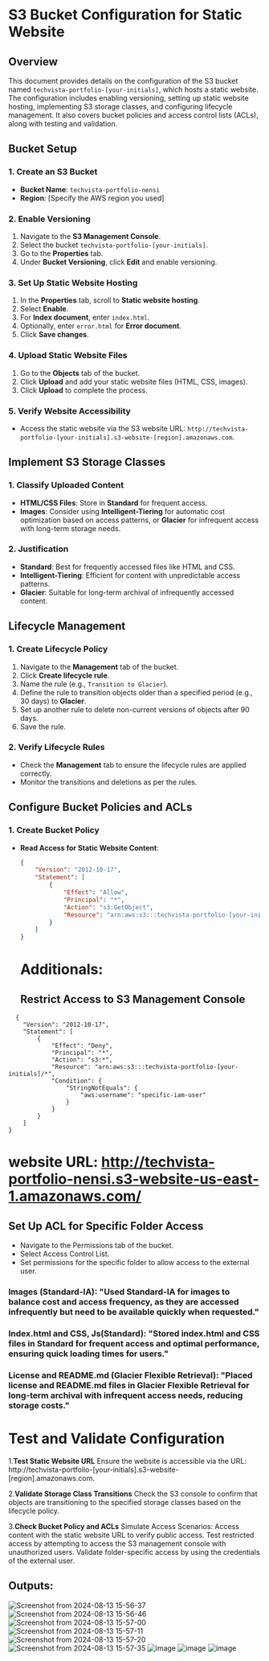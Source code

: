 # S3 Bucket Configuration for Static Website

## Overview

This document provides details on the configuration of the S3 bucket named `techvista-portfolio-[your-initials]`, which hosts a static website. The configuration includes enabling versioning, setting up static website hosting, implementing S3 storage classes, and configuring lifecycle management. It also covers bucket policies and access control lists (ACLs), along with testing and validation.

## Bucket Setup

### 1. Create an S3 Bucket

- **Bucket Name**: `techvista-portfolio-nensi`
- **Region**: [Specify the AWS region you used]

### 2. Enable Versioning

1. Navigate to the **S3 Management Console**.
2. Select the bucket `techvista-portfolio-[your-initials]`.
3. Go to the **Properties** tab.
4. Under **Bucket Versioning**, click **Edit** and enable versioning.

### 3. Set Up Static Website Hosting

1. In the **Properties** tab, scroll to **Static website hosting**.
2. Select **Enable**.
3. For **Index document**, enter `index.html`.
4. Optionally, enter `error.html` for **Error document**.
5. Click **Save changes**.

### 4. Upload Static Website Files

1. Go to the **Objects** tab of the bucket.
2. Click **Upload** and add your static website files (HTML, CSS, images).
3. Click **Upload** to complete the process.

### 5. Verify Website Accessibility

- Access the static website via the S3 website URL: `http://techvista-portfolio-[your-initials].s3-website-[region].amazonaws.com`.

## Implement S3 Storage Classes

### 1. Classify Uploaded Content

- **HTML/CSS Files**: Store in **Standard** for frequent access.
- **Images**: Consider using **Intelligent-Tiering** for automatic cost optimization based on access patterns, or **Glacier** for infrequent access with long-term storage needs.

### 2. Justification

- **Standard**: Best for frequently accessed files like HTML and CSS.
- **Intelligent-Tiering**: Efficient for content with unpredictable access patterns.
- **Glacier**: Suitable for long-term archival of infrequently accessed content.

## Lifecycle Management

### 1. Create Lifecycle Policy

1. Navigate to the **Management** tab of the bucket.
2. Click **Create lifecycle rule**.
3. Name the rule (e.g., `Transition to Glacier`).
4. Define the rule to transition objects older than a specified period (e.g., 30 days) to **Glacier**.
5. Set up another rule to delete non-current versions of objects after 90 days.
6. Save the rule.

### 2. Verify Lifecycle Rules

- Check the **Management** tab to ensure the lifecycle rules are applied correctly.
- Monitor the transitions and deletions as per the rules.

## Configure Bucket Policies and ACLs

### 1. Create Bucket Policy

- **Read Access for Static Website Content**:
  ```json
  {
      "Version": "2012-10-17",
      "Statement": [
          {
              "Effect": "Allow",
              "Principal": "*",
              "Action": "s3:GetObject",
              "Resource": "arn:aws:s3:::techvista-portfolio-[your-initials]/*"
          }
      ]
  }
  
  ```
  # Additionals:
  
  ## Restrict Access to S3 Management Console
  
```
  {
    "Version": "2012-10-17",
    "Statement": [
        {
            "Effect": "Deny",
            "Principal": "*",
            "Action": "s3:*",
            "Resource": "arn:aws:s3:::techvista-portfolio-[your-initials]/*",
            "Condition": {
                "StringNotEquals": {
                    "aws:username": "specific-iam-user"
                }
            }
        }
    ]
}
```

# website URL: http://techvista-portfolio-nensi.s3-website-us-east-1.amazonaws.com/

## Set Up ACL for Specific Folder Access

- Navigate to the Permissions tab of the bucket.
- Select Access Control List.
- Set permissions for the specific folder to allow access to the external user.

### Images (Standard-IA): "Used Standard-IA for images to balance cost and access frequency, as they are accessed infrequently but need to be available quickly when requested."
### Index.html and CSS, Js(Standard): "Stored index.html and CSS files in Standard for frequent access and optimal performance, ensuring quick loading times for users."
### License and README.md (Glacier Flexible Retrieval): "Placed license and README.md files in Glacier Flexible Retrieval for long-term archival with infrequent access needs, reducing storage costs."

# Test and Validate Configuration

1.**Test Static Website URL**
Ensure the website is accessible via the URL: http://techvista-portfolio-[your-initials].s3-website-[region].amazonaws.com.

2.**Validate Storage Class Transitions**
Check the S3 console to confirm that objects are transitioning to the specified storage classes based on the lifecycle policy.

3.**Check Bucket Policy and ACLs**
Simulate Access Scenarios:
Access content with the static website URL to verify public access.
Test restricted access by attempting to access the S3 management console with unauthorized users.
Validate folder-specific access by using the credentials of the external user.

## Outputs:

![Screenshot from 2024-08-13 15-56-37](https://github.com/user-attachments/assets/6b776fd9-19e5-4501-a4b6-1924d1a1adff)
![Screenshot from 2024-08-13 15-56-46](https://github.com/user-attachments/assets/6feae000-1eca-4737-bc0b-5b3610f0c2b5)
![Screenshot from 2024-08-13 15-57-00](https://github.com/user-attachments/assets/eff59a88-1b97-4ee0-850a-a1f250d8c786)
![Screenshot from 2024-08-13 15-57-11](https://github.com/user-attachments/assets/be545fcf-724a-4067-a1c1-4318c760a559)
![Screenshot from 2024-08-13 15-57-20](https://github.com/user-attachments/assets/5d911020-8b8a-4ae1-aa2e-c8a6df46c93b)
![Screenshot from 2024-08-13 15-57-35](https://github.com/user-attachments/assets/057f0cd0-2209-4555-8c3a-443e303dba60)
![image](https://github.com/user-attachments/assets/66698921-a6bf-4e18-af74-df0427b1ae26)
![image](https://github.com/user-attachments/assets/351c6409-c538-47db-951e-d3fece87dafc)
![image](https://github.com/user-attachments/assets/ef03c9fc-00bb-4137-9bc5-bb53cbc58bc8)










